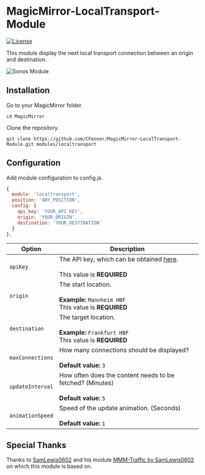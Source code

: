 # MagicMirror-LocalTransport-Module

<p>
<a href="http://choosealicense.com/licenses/mit"><img src="https://img.shields.io/badge/license-MIT-blue.svg" alt="License"></a>
</p>

This module display the next local transport connection between an origin and destination.

![Sonos Module](https://github.com/CFenner/MagicMirror-LocalTransport-Module/blob/master/.github/preview.png)

## Installation

Go to your MagicMirror folder.

`cd MagicMirror`

Clone the repository.

`git clone https://github.com/CFenner/MagicMirror-LocalTransport-Module.git modules/localtransport`

## Configuration

Add module configuration to config.js.

```js
{
  module: 'localtransport',
  position: 'ANY_POSITION',
  config: {
    api_key: 'YOUR_API KEY',
    origin: 'YOUR_ORIGIN',
    destination: 'YOUR_DESTINATION'
  }
},
```

|Option|Description|
|---|---|
|`apiKey`|The API key, which can be obtained [here](https://developers.google.com/maps/documentation/directions/).<br><br>This value is **REQUIRED**|
|`origin`|The start location.<br><br>**Example:** `Mannheim HBF`<br>This value is **REQUIRED**|
|`destination`|The target location.<br><br>**Example:** `Frankfurt HBF`<br>This value is **REQUIRED**|
|`maxConnections`|How many connections should be displayed?<br><br>**Default value:** `3`|
|`updateInterval`|How often does the content needs to be fetched? (Minutes)<br><br>**Default value:** `5`|
|`animationSpeed`|Speed of the update animation. (Seconds)<br><br>**Default value:** `1`|

## Special Thanks

Thanks to [SamLewis0602](https://github.com/SamLewis0602) and his module [MMM-Traffic by SamLewis0602](https://github.com/SamLewis0602/MMM-Traffic) on which this module is based on.
